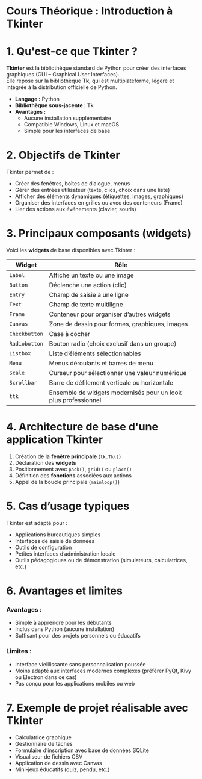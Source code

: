 # Cours Théorique : Introduction à Tkinter

# 1. Qu'est-ce que Tkinter ?

**Tkinter** est la bibliothèque standard de Python pour créer des interfaces graphiques (GUI – Graphical User Interfaces).  
Elle repose sur la bibliothèque **Tk**, qui est multiplateforme, légère et intégrée à la distribution officielle de Python.

- **Langage :** Python
- **Bibliothèque sous-jacente :** Tk
- **Avantages :**
  - Aucune installation supplémentaire
  - Compatible Windows, Linux et macOS
  - Simple pour les interfaces de base


# 2. Objectifs de Tkinter

Tkinter permet de :

- Créer des fenêtres, boîtes de dialogue, menus
- Gérer des entrées utilisateur (texte, clics, choix dans une liste)
- Afficher des éléments dynamiques (étiquettes, images, graphiques)
- Organiser des interfaces en grilles ou avec des conteneurs (Frame)
- Lier des actions aux événements (clavier, souris)



# 3. Principaux composants (widgets)

Voici les **widgets** de base disponibles avec Tkinter :

| Widget         | Rôle                                                                 |
|----------------|----------------------------------------------------------------------|
| `Label`        | Affiche un texte ou une image                                        |
| `Button`       | Déclenche une action (clic)                                          |
| `Entry`        | Champ de saisie à une ligne                                          |
| `Text`         | Champ de texte multiligne                                            |
| `Frame`        | Conteneur pour organiser d’autres widgets                           |
| `Canvas`       | Zone de dessin pour formes, graphiques, images                      |
| `Checkbutton`  | Case à cocher                                                        |
| `Radiobutton`  | Bouton radio (choix exclusif dans un groupe)                        |
| `Listbox`      | Liste d’éléments sélectionnables                                     |
| `Menu`         | Menus déroulants et barres de menu                                   |
| `Scale`        | Curseur pour sélectionner une valeur numérique                      |
| `Scrollbar`    | Barre de défilement verticale ou horizontale                        |
| `ttk`          | Ensemble de widgets modernisés pour un look plus professionnel      |



# 4. Architecture de base d'une application Tkinter

1. Création de la **fenêtre principale** (`tk.Tk()`)
2. Déclaration des **widgets**
3. Positionnement avec `pack()`, `grid()` ou `place()`
4. Définition des **fonctions** associées aux actions
5. Appel de la boucle principale (`mainloop()`)



# 5. Cas d’usage typiques

Tkinter est adapté pour :

- Applications bureautiques simples
- Interfaces de saisie de données
- Outils de configuration
- Petites interfaces d’administration locale
- Outils pédagogiques ou de démonstration (simulateurs, calculatrices, etc.)



# 6. Avantages et limites

### Avantages :
- Simple à apprendre pour les débutants
- Inclus dans Python (aucune installation)
- Suffisant pour des projets personnels ou éducatifs

### Limites :
- Interface vieillissante sans personnalisation poussée
- Moins adapté aux interfaces modernes complexes (préférer PyQt, Kivy ou Electron dans ce cas)
- Pas conçu pour les applications mobiles ou web



# 7. Exemple de projet réalisable avec Tkinter

- Calculatrice graphique
- Gestionnaire de tâches
- Formulaire d’inscription avec base de données SQLite
- Visualiseur de fichiers CSV
- Application de dessin avec Canvas
- Mini-jeux éducatifs (quiz, pendu, etc.)
